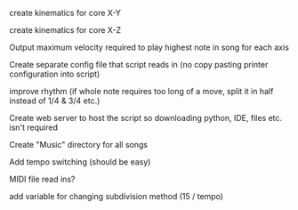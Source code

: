 create kinematics for core X-Y

create kinematics for core X-Z

Output maximum velocity required to play highest note in song for each axis

Create separate config file that script reads in (no copy pasting printer configuration into script)

improve rhythm (if whole note requires too long of a move, split it in half instead of 1/4 & 3/4 etc.)

Create web server to host the script so downloading python, IDE, files etc. isn't required

Create "Music" directory for all songs

Add tempo switching (should be easy)

MIDI file read ins?

add variable for changing subdivision method (15 / tempo)
